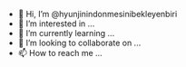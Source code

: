 - 👋 Hi, I’m @hyunjinindonmesinibekleyenbiri
- 👀 I’m interested in ...
- 🌱 I’m currently learning ...
- 💞️ I’m looking to collaborate on ...
- 📫 How to reach me ...

<!---
hyunjinindonmesinibekleyenbiri/hyunjinindonmesinibekleyenbiri is a ✨ special ✨ repository because its `README.md` (this file) appears on your GitHub profile.
You can click the Preview link to take a look at your changes.
--->
